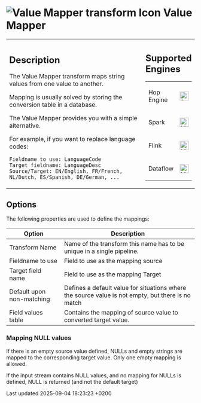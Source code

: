 <div id="header">

# <span class="image image-doc-icon">![Value Mapper transform Icon](../assets/images/transforms/icons/valuemapper.svg)</span> Value Mapper

</div>

<div id="content">

<div id="preamble">

<div class="sectionbody">

<table>
<colgroup>
<col style="width: 75%" />
<col style="width: 25%" />
</colgroup>
<tbody>
<tr class="odd">
<td><div class="content">
<div class="sect1">
<h2 id="_description">Description</h2>
<div class="sectionbody">
<div class="paragraph">
<p>The Value Mapper transform maps string values from one value to another.</p>
</div>
<div class="paragraph">
<p>Mapping is usually solved by storing the conversion table in a database.</p>
</div>
<div class="paragraph">
<p>The Value Mapper provides you with a simple alternative.</p>
</div>
<div class="paragraph">
<p>For example, if you want to replace language codes:</p>
</div>
<div class="listingblock">
<div class="content">
<pre class="highlight"><code>Fieldname to use: LanguageCode
Target fieldname: LanguageDesc
Source/Target: EN/English, FR/French, NL/Dutch, ES/Spanish, DE/German, ...</code></pre>
</div>
</div>
</div>
</div>
</div></td>
<td><div class="content">
<div class="sect1">
<h2 id="_supported_engines">Supported Engines</h2>
<div class="sectionbody">
<table>
<tbody>
<tr class="odd">
<td><p>Hop Engine</p></td>
<td><div class="content">
<div class="paragraph">
<p><span class="image"><img src="../assets/images/check_mark.svg" alt="Supported" width="24" /></span></p>
</div>
</div></td>
</tr>
<tr class="even">
<td><p>Spark</p></td>
<td><div class="content">
<div class="paragraph">
<p><span class="image"><img src="../assets/images/question_mark.svg" alt="Maybe Supported" width="24" /></span></p>
</div>
</div></td>
</tr>
<tr class="odd">
<td><p>Flink</p></td>
<td><div class="content">
<div class="paragraph">
<p><span class="image"><img src="../assets/images/question_mark.svg" alt="Maybe Supported" width="24" /></span></p>
</div>
</div></td>
</tr>
<tr class="even">
<td><p>Dataflow</p></td>
<td><div class="content">
<div class="paragraph">
<p><span class="image"><img src="../assets/images/question_mark.svg" alt="Maybe Supported" width="24" /></span></p>
</div>
</div></td>
</tr>
</tbody>
</table>
</div>
</div>
</div></td>
</tr>
</tbody>
</table>

</div>

</div>

<div class="sect1">

## Options

<div class="sectionbody">

<div class="paragraph">

The following properties are used to define the mappings:

</div>

| Option                    | Description                                                                                       |
| ------------------------- | ------------------------------------------------------------------------------------------------- |
| Transform Name            | Name of the transform this name has to be unique in a single pipeline.                            |
| Fieldname to use          | Field to use as the mapping source                                                                |
| Target field name         | Field to use as the mapping Target                                                                |
| Default upon non-matching | Defines a default value for situations where the source value is not empty, but there is no match |
| Field values table        | Contains the mapping of source value to converted target value.                                   |

<div class="sect2">

### Mapping NULL values

<div class="paragraph">

If there is an empty source value defined, NULLs and empty strings are mapped to the corresponding target value. Only one empty mapping is allowed.

</div>

<div class="paragraph">

If the input stream contains NULL values, and no mapping for NULLs is defined, NULL is returned (and not the default target)

</div>

</div>

</div>

</div>

</div>

<div id="footer">

<div id="footer-text">

Last updated 2025-09-04 18:23:23 +0200

</div>

</div>
